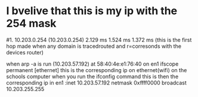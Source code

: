 # I bvelive that this is my ip with the 254 mask
#1.  10.203.0.254 (10.203.0.254)  2.129 ms  1.524 ms  1.372 ms
(this is the first hop made when any domain is tracedrouted and r=corresonds with the devices router)


when arp -a is run  (10.203.57.192) at 58:40:4e:e1:76:40 on en1 ifscope permanent [ethernet] this is the corresponding ip on ethernet(wifi) on the schools computer
when you run the ifconfig command this is then the corresponding ip in en1 :inet 10.203.57.192 netmask 0xffff0000 broadcast 10.203.255.255

